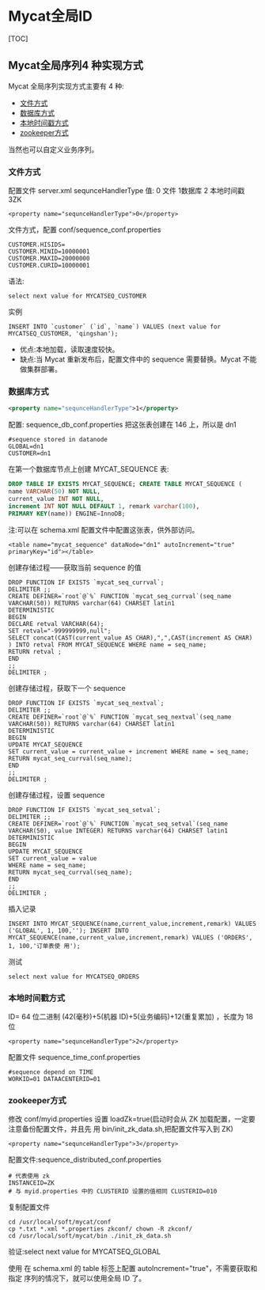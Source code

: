 # Mycat全局ID

[TOC]

## Mycat全局序列4 种实现方式

Mycat 全局序列实现方式主要有 4 种:

- [文件方式](#文件方式)
- [数据库方式](#数据库方式)
- [本地时间戳方式](#本地时间戳方式)
- [zookeeper方式](#zookeeper方式)

当然也可以自定义业务序列。

### 文件方式

配置文件 server.xml sequnceHandlerType 值: 0 文件 1数据库 2 本地时间戳 3ZK

```
<property name="sequnceHandlerType">0</property>
```

文件方式，配置 conf/sequence_conf.properties

```
CUSTOMER.HISIDS= 
CUSTOMER.MINID=10000001 
CUSTOMER.MAXID=20000000 
CUSTOMER.CURID=10000001
```

语法:

```
select next value for MYCATSEQ_CUSTOMER
```

实例

```
INSERT INTO `customer` (`id`, `name`) VALUES (next value for MYCATSEQ_CUSTOMER, 'qingshan');
```

- 优点:本地加载，读取速度较快。
- 缺点:当 Mycat 重新发布后，配置文件中的 sequence 需要替换。Mycat 不能 做集群部署。

### 数据库方式

```xml
<property name="sequnceHandlerType">1</property>

```

配置: sequence_db_conf.properties
把这张表创建在 146 上，所以是 dn1

```
#sequence stored in datanode
GLOBAL=dn1 
CUSTOMER=dn1
```

在第一个数据库节点上创建 MYCAT_SEQUENCE 表:

```sql
DROP TABLE IF EXISTS MYCAT_SEQUENCE; CREATE TABLE MYCAT_SEQUENCE (
name VARCHAR(50) NOT NULL,
current_value INT NOT NULL,
increment INT NOT NULL DEFAULT 1, remark varchar(100),
PRIMARY KEY(name)) ENGINE=InnoDB;
```

注:可以在 schema.xml 配置文件中配置这张表，供外部访问。

```
<table name="mycat_sequence" dataNode="dn1" autoIncrement="true" primaryKey="id"></table>
```

创建存储过程——获取当前 sequence 的值

```
DROP FUNCTION IF EXISTS `mycat_seq_currval`;
DELIMITER ;;
CREATE DEFINER=`root`@`%` FUNCTION `mycat_seq_currval`(seq_name VARCHAR(50)) RETURNS varchar(64) CHARSET latin1
DETERMINISTIC
BEGIN
DECLARE retval VARCHAR(64);
SET retval="-999999999,null";
SELECT concat(CAST(current_value AS CHAR),",",CAST(increment AS CHAR) ) INTO retval FROM MYCAT_SEQUENCE WHERE name = seq_name;
RETURN retval ;
END
;;
DELIMITER ;
```

创建存储过程，获取下一个 sequence

```
DROP FUNCTION IF EXISTS `mycat_seq_nextval`;
DELIMITER ;;
CREATE DEFINER=`root`@`%` FUNCTION `mycat_seq_nextval`(seq_name VARCHAR(50)) RETURNS varchar(64) CHARSET latin1
DETERMINISTIC
BEGIN
UPDATE MYCAT_SEQUENCE
SET current_value = current_value + increment WHERE name = seq_name; RETURN mycat_seq_currval(seq_name);
END
;;
DELIMITER ;
```

创建存储过程，设置 sequence

```
DROP FUNCTION IF EXISTS `mycat_seq_setval`;
DELIMITER ;;
CREATE DEFINER=`root`@`%` FUNCTION `mycat_seq_setval`(seq_name VARCHAR(50), value INTEGER) RETURNS varchar(64) CHARSET latin1
DETERMINISTIC
BEGIN
UPDATE MYCAT_SEQUENCE
SET current_value = value
WHERE name = seq_name;
RETURN mycat_seq_currval(seq_name);
END
;;
DELIMITER ;
```

插入记录

```
INSERT INTO MYCAT_SEQUENCE(name,current_value,increment,remark) VALUES ('GLOBAL', 1, 100,''); INSERT INTO MYCAT_SEQUENCE(name,current_value,increment,remark) VALUES ('ORDERS', 1, 100,'订单表使 用');
```

测试

```
select next value for MYCATSEQ_ORDERS
```

### 本地时间戳方式

ID= 64 位二进制 (42(毫秒)+5(机器 ID)+5(业务编码)+12(重复累加) ，长度为 18 位

```
<property name="sequnceHandlerType">2</property>
```

配置文件 sequence_time_conf.properties

```
#sequence depend on TIME
WORKID=01 DATAACENTERID=01
```

### zookeeper方式

修改 conf/myid.properties
设置 loadZk=true(启动时会从 ZK 加载配置，一定要注意备份配置文件，并且先 用 bin/init_zk_data.sh,把配置文件写入到 ZK)

```
<property name="sequnceHandlerType">3</property>
```

配置文件:sequence_distributed_conf.properties

```
# 代表使用 zk
INSTANCEID=ZK
# 与 myid.properties 中的 CLUSTERID 设置的值相同 CLUSTERID=010
```

复制配置文件

```
cd /usr/local/soft/mycat/conf
cp *.txt *.xml *.properties zkconf/ chown -R zkconf/
cd /usr/local/soft/mycat/bin ./init_zk_data.sh
```

验证:select next value for MYCATSEQ_GLOBAL

使用
在 schema.xml 的 table 标签上配置 autoIncrement="true"，不需要获取和指定 序列的情况下，就可以使用全局 ID 了。